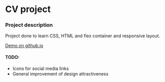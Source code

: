 # CV project

### Project description

Project done to learn CSS, HTML and flex container and responsive layout.

[Demo on github.io](https://robotsson.github.io/cv/index.html)


#### TODO:

- Icons for social media links
- General improvement of design attractiveness

